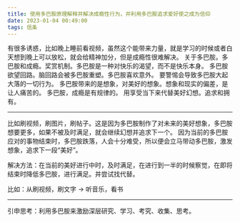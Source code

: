 ```yaml
---
title: 使用多巴胺原理解释并解决成瘾性行为，并利用多巴胺追求爱好使之成为信仰
date: 2023-01-04 00:49:00
tags: 信条
---
```


有很多诱惑，比如晚上睡前看视频，虽然这个能带来力量，就是学习的时候或者白天想到晚上可以放松，就会给精神加分，但是成瘾性很难解决。
关于多巴胺。多巴胺和成瘾。奖赏机制。多巴胺是一种对快乐的渴望，而不是快乐本身。
多巴胺欲望回路。脑回路会被多巴胺重塑。多巴胺喜欢意外。
要警惕会导致多巴胺大起大落的一切行为。
多巴胺带来的是想象，对美好的想象。想象和现实的偏差，是让人痛苦的。
多巴胺，成瘾是有规律的。
用享受当下来代替美好幻想。追求和拥有。

---
比如刷视频，刷图片，刷帖子。这是因为多巴胺制作了对未来的美好想象，多巴胺想要更多，如果不被及时满足，就会继续幻想并追求下一个。
因为当前的多巴胺应对的事物结束时，多巴胺跌落，人会十分难受，所以便会立马带动多巴胺，激发想象，追求下一段“美好”。

解决方法：在当前的美好进行中时，及时满足，在进行到一半的时候察觉，在即将结束时降低多巴胺，进行满足。并尝试找代替。

比如：从刷视频，刷文字 -> 听音乐，看书


---
引申思考：利用多巴胺来激励深层研究、学习、考究、收集、思考。
